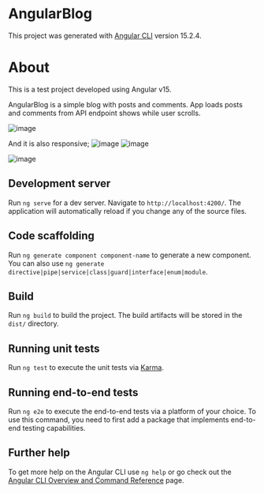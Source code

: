 # AngularBlog

This project was generated with [Angular CLI](https://github.com/angular/angular-cli) version 15.2.4.

# About

This is a test project developed using Angular v15. 

AngularBlog is a simple blog with posts and comments. App loads posts and comments from API endpoint shows while user scrolls.  

![image](https://user-images.githubusercontent.com/60742899/229247820-dfbb2276-2b0a-400c-87ba-51c034855ae0.png)

And it is also responsive;
![image](https://user-images.githubusercontent.com/60742899/229248079-4af48a3e-7426-46a1-baab-68e625ebfa7b.png)
![image](https://user-images.githubusercontent.com/60742899/229248150-536882a6-c90b-4f78-97f5-3824ff6768a3.png)

![image](https://user-images.githubusercontent.com/60742899/229248211-cbdc4ae5-4851-4699-af67-6612e97969a7.png)



## Development server

Run `ng serve` for a dev server. Navigate to `http://localhost:4200/`. The application will automatically reload if you change any of the source files.

## Code scaffolding

Run `ng generate component component-name` to generate a new component. You can also use `ng generate directive|pipe|service|class|guard|interface|enum|module`.

## Build

Run `ng build` to build the project. The build artifacts will be stored in the `dist/` directory.

## Running unit tests

Run `ng test` to execute the unit tests via [Karma](https://karma-runner.github.io).

## Running end-to-end tests

Run `ng e2e` to execute the end-to-end tests via a platform of your choice. To use this command, you need to first add a package that implements end-to-end testing capabilities.

## Further help

To get more help on the Angular CLI use `ng help` or go check out the [Angular CLI Overview and Command Reference](https://angular.io/cli) page.
